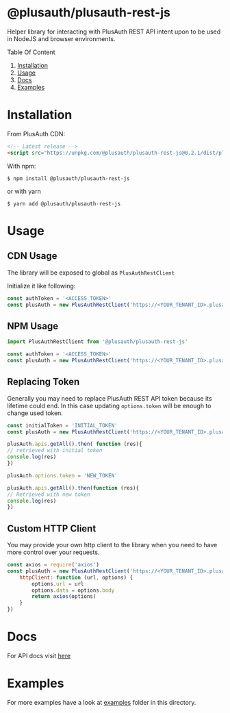 # @plusauth/plusauth-rest-js

Helper library for interacting with PlusAuth REST API intent upon to be used in NodeJS and browser environments.

Table Of Content
1. [Installation](#installation)
2. [Usage](#usage)
3. [Docs](#docs)
3. [Examples](#examples)


# Installation
From PlusAuth CDN:
```html
<!-- Latest release -->
<script src="https://unpkg.com/@plusauth/plusauth-rest-js@0.2.1/dist/plusauth-rest-js.min.js"></script>
```

With npm:
```shell script
$ npm install @plusauth/plusauth-rest-js
```

or with yarn
```shell script
$ yarn add @plusauth/plusauth-rest-js
```

# Usage

## CDN Usage
The library will be exposed to global as `PlusAuthRestClient`

Initialize it like following:
```js
const authToken = '<ACCESS_TOKEN>'
const plusAuth = new PlusAuthRestClient('https://<YOUR_TENANT_ID>.plusauth.com', { token: authToken })
```

## NPM Usage
```js
import PlusAuthRestClient from '@plusauth/plusauth-rest-js'

const authToken = '<ACCESS_TOKEN>'
const plusAuth = new PlusAuthRestClient('https://<YOUR_TENANT_ID>.plusauth.com', { token: authToken })
```

## Replacing Token
Generally you may need to replace PlusAuth REST API token because its lifetime could end. In this case updating `options.token` will be enough to change used token.

```js
const initialToken = 'INITIAL_TOKEN'
const plusAuth = new PlusAuthRestClient('https://<YOUR_TENANT_ID>.plusauth.com', { token: initialToken })

plusAuth.apis.getAll().then( function (res){
// retrieved with initial token
console.log(res)
})

plusAuth.options.token = 'NEW_TOKEN'

plusAuth.apis.getAll().then(function (res){
// Retrieved with new token
console.log(res)
})
```

## Custom HTTP Client
You may provide your own http client to the library when you need to have more control over your requests.

```js
const axios = require('axios')
const plusAuth = new PlusAuthRestClient('https://<YOUR_TENANT_ID>.plusauth.com', {
    httpClient: function (url, options) {
        options.url = url
        options.data = options.body
        return axios(options)
    }
})
```

# Docs
For API docs visit [here](https://plusauth.github.io/plusauth-rest-js/classes/plusauthrestclient.html)

# Examples
For more examples have a look at [examples](/examples) folder in this directory.
